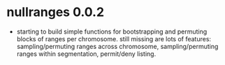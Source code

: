 # nullranges 0.0.2

* starting to build simple functions for bootstrapping and permuting
  blocks of ranges per chromosome. still missing are lots of features:
  sampling/permuting ranges across chromosome, sampling/permuting
  ranges within segmentation, permit/deny listing.
